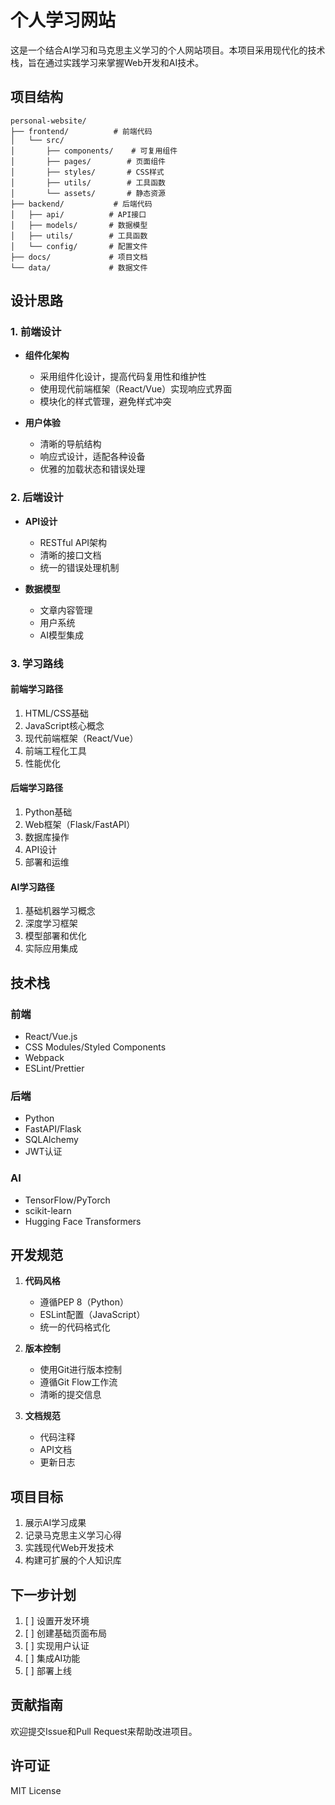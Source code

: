 # 个人学习网站

这是一个结合AI学习和马克思主义学习的个人网站项目。本项目采用现代化的技术栈，旨在通过实践学习来掌握Web开发和AI技术。

## 项目结构

```
personal-website/
├── frontend/          # 前端代码
│   └── src/
│       ├── components/    # 可复用组件
│       ├── pages/        # 页面组件
│       ├── styles/       # CSS样式
│       ├── utils/        # 工具函数
│       └── assets/       # 静态资源
├── backend/           # 后端代码
│   ├── api/          # API接口
│   ├── models/       # 数据模型
│   ├── utils/        # 工具函数
│   └── config/       # 配置文件
├── docs/             # 项目文档
└── data/             # 数据文件
```

## 设计思路

### 1. 前端设计
- **组件化架构**
  - 采用组件化设计，提高代码复用性和维护性
  - 使用现代前端框架（React/Vue）实现响应式界面
  - 模块化的样式管理，避免样式冲突

- **用户体验**
  - 清晰的导航结构
  - 响应式设计，适配各种设备
  - 优雅的加载状态和错误处理

### 2. 后端设计
- **API设计**
  - RESTful API架构
  - 清晰的接口文档
  - 统一的错误处理机制

- **数据模型**
  - 文章内容管理
  - 用户系统
  - AI模型集成

### 3. 学习路线

#### 前端学习路径
1. HTML/CSS基础
2. JavaScript核心概念
3. 现代前端框架（React/Vue）
4. 前端工程化工具
5. 性能优化

#### 后端学习路径
1. Python基础
2. Web框架（Flask/FastAPI）
3. 数据库操作
4. API设计
5. 部署和运维

#### AI学习路径
1. 基础机器学习概念
2. 深度学习框架
3. 模型部署和优化
4. 实际应用集成

## 技术栈

### 前端
- React/Vue.js
- CSS Modules/Styled Components
- Webpack
- ESLint/Prettier

### 后端
- Python
- FastAPI/Flask
- SQLAlchemy
- JWT认证

### AI
- TensorFlow/PyTorch
- scikit-learn
- Hugging Face Transformers

## 开发规范

1. **代码风格**
   - 遵循PEP 8（Python）
   - ESLint配置（JavaScript）
   - 统一的代码格式化

2. **版本控制**
   - 使用Git进行版本控制
   - 遵循Git Flow工作流
   - 清晰的提交信息

3. **文档规范**
   - 代码注释
   - API文档
   - 更新日志

## 项目目标

1. 展示AI学习成果
2. 记录马克思主义学习心得
3. 实践现代Web开发技术
4. 构建可扩展的个人知识库

## 下一步计划

1. [ ] 设置开发环境
2. [ ] 创建基础页面布局
3. [ ] 实现用户认证
4. [ ] 集成AI功能
5. [ ] 部署上线

## 贡献指南

欢迎提交Issue和Pull Request来帮助改进项目。

## 许可证

MIT License 